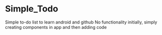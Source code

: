 # Simple_Todo
Simple to-do list to learn android and github
No functionality initially, simply creating components in app and then adding code
